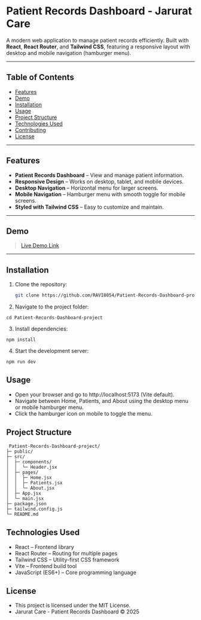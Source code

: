 # Patient Records Dashboard - Jarurat Care

A modern web application to manage patient records efficiently. Built with **React**, **React Router**, and **Tailwind CSS**, featuring a responsive layout with desktop and mobile navigation (hamburger menu).

---

## Table of Contents

- [Features](#features)  
- [Demo](#demo)  
- [Installation](#installation)  
- [Usage](#usage)  
- [Project Structure](#project-structure)  
- [Technologies Used](#technologies-used)  
- [Contributing](#contributing)  
- [License](#license)  

---

## Features

- **Patient Records Dashboard** – View and manage patient information.  
- **Responsive Design** – Works on desktop, tablet, and mobile devices.  
- **Desktop Navigation** – Horizontal menu for larger screens.  
- **Mobile Navigation** – Hamburger menu with smooth toggle for mobile screens.  
- **Styled with Tailwind CSS** – Easy to customize and maintain.  

---

## Demo

> [Live Demo Link](https://github.com/RAVI8054/Patient-Records-Dashboard-project) 

---

## Installation

1. Clone the repository:  
   ```bash
   git clone https://github.com/RAVI8054/Patient-Records-Dashboard-project.git
   ```
2. Navigate to the project folder:
 ```
 cd Patient-Records-Dashboard-project
 ```
3. Install dependencies:
 ```
 npm install
 ```
4. Start the development server:
 ```
 npm run dev
 ``` 
## Usage
 - Open your browser and go to http://localhost:5173 (Vite default).
 - Navigate between Home, Patients, and About using the desktop menu or mobile hamburger menu.
 - Click the hamburger icon on mobile to toggle the menu. 


## Project Structure
```
 Patient-Records-Dashboard-project/
├─ public/
├─ src/
│  ├─ components/
│  │  └─ Header.jsx
│  ├─ pages/
│  │  ├─ Home.jsx
│  │  ├─ Patients.jsx
│  │  └─ About.jsx
│  ├─ App.jsx
│  └─ main.jsx
├─ package.json
├─ tailwind.config.js
└─ README.md
```

## Technologies Used
- React – Frontend library
- React Router – Routing for multiple pages
- Tailwind CSS – Utility-first CSS framework
- Vite – Frontend build tool
- JavaScript (ES6+) – Core programming language


## License
- This project is licensed under the MIT License.
- Jarurat Care - Patient Records Dashboard © 2025

